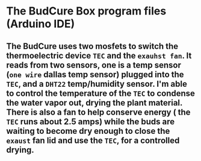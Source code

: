 # The BudCure Box program files (Arduino IDE)
## The BudCure uses two mosfets to switch the thermoelectric device `TEC` and the `exauhst fan`. It reads from two sensors, one is a temp sensor (`one wire` dallas temp sensor) plugged into the `TEC`, and a `DHT22` temp/humidity sensor. I'm able to control the temperature of the `TEC` to condense the water vapor out, drying the plant material. There is also a fan to help conserve energy ( the `TEC` runs about 2.5 amps) while the buds are waiting to become dry enough to close the `exaust` fan lid and use the `TEC`, for a controlled drying. 
